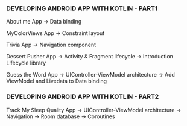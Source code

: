### DEVELOPING ANDROID APP WITH KOTLIN - PART1 ###

About me App
-> Data binding

MyColorViews App
-> Constraint layout

Trivia App
-> Navigation component

Dessert Pusher App
-> Activity & Fragment lifecycle
-> Introduction Lifecycle library

Guess the Word App
-> UIController-ViewModel architecture
-> Add ViewModel and Livedata to Data binding 


### DEVELOPING ANDROID APP WITH KOTLIN - PART2 ###

Track My Sleep Quality App
-> UIController-ViewModel architecture
-> Navigation
-> Room database
-> Coroutines
